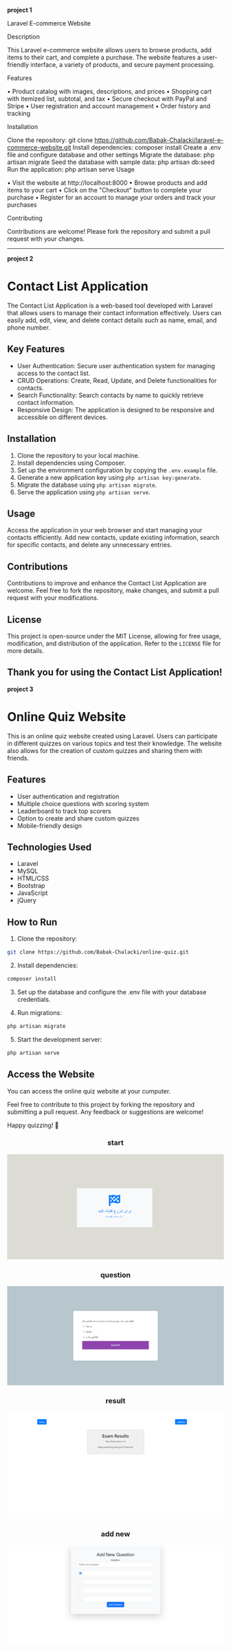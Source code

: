 **project 1**

Laravel E-commerce Website

Description

This Laravel e-commerce website allows users to browse products, add items to their cart, and complete a purchase. The website features a user-friendly interface, a variety of products, and secure payment processing.

Features

• Product catalog with images, descriptions, and prices • Shopping cart with itemized list, subtotal, and tax • Secure checkout with PayPal and Stripe • User registration and account management • Order history and tracking

Installation

Clone the repository: git clone https://github.com/Babak-Chalacki/laravel-e-commerce-website.git
Install dependencies: composer install
Create a .env file and configure database and other settings
Migrate the database: php artisan migrate
Seed the database with sample data: php artisan db:seed
Run the application: php artisan serve
Usage

• Visit the website at http://localhost:8000 • Browse products and add items to your cart • Click on the "Checkout" button to complete your purchase • Register for an account to manage your orders and track your purchases

Contributing

Contributions are welcome! Please fork the repository and submit a pull request with your changes.



---

**project 2**


# Contact List Application

The Contact List Application is a web-based tool developed with Laravel that allows users to manage their contact information effectively. Users can easily add, edit, view, and delete contact details such as name, email, and phone number.

## Key Features
- User Authentication: Secure user authentication system for managing access to the contact list.
- CRUD Operations: Create, Read, Update, and Delete functionalities for contacts.
- Search Functionality: Search contacts by name to quickly retrieve contact information.
- Responsive Design: The application is designed to be responsive and accessible on different devices.

## Installation
1. Clone the repository to your local machine.
2. Install dependencies using Composer.
3. Set up the environment configuration by copying the `.env.example` file.
4. Generate a new application key using `php artisan key:generate`.
5. Migrate the database using `php artisan migrate`.
6. Serve the application using `php artisan serve`.

## Usage
Access the application in your web browser and start managing your contacts efficiently. Add new contacts, update existing information, search for specific contacts, and delete any unnecessary entries.

## Contributions
Contributions to improve and enhance the Contact List Application are welcome. Feel free to fork the repository, make changes, and submit a pull request with your modifications.

## License
This project is open-source under the MIT License, allowing for free usage, modification, and distribution of the application. Refer to the `LICENSE` file for more details.

Thank you for using the Contact List Application!
---
**project 3**


# Online Quiz Website

This is an online quiz website created using Laravel. Users can participate in different quizzes on various topics and test their knowledge. The website also allows for the creation of custom quizzes and sharing them with friends.

## Features
- User authentication and registration
- Multiple choice questions with scoring system
- Leaderboard to track top scorers
- Option to create and share custom quizzes
- Mobile-friendly design

## Technologies Used
- Laravel
- MySQL
- HTML/CSS
- Bootstrap
- JavaScript 
- jQuery 

## How to Run
1. Clone the repository:
```bash
git clone https://github.com/Babak-Chalacki/online-quiz.git
```

2. Install dependencies:
```bash
composer install
```

3. Set up the database and configure the .env file with your database credentials.

4. Run migrations:
```bash
php artisan migrate
```

5. Start the development server:
```bash
php artisan serve
```

## Access the Website
You can access the online quiz website at your cumputer.

Feel free to contribute to this project by forking the repository and submitting a pull request. Any feedback or suggestions are welcome!

Happy quizzing! 🎉


<h3 align="center">start</h3>

![strat page](https://github.com/Babak-Chalacki/laravel-projects/blob/3b3e1eeb52b199f3fc2d06a9c10b0547e5ce5bdc/Quizzer/pic/start.png)

<h3 align="center">question</h3>

![questions pages](https://github.com/Babak-Chalacki/laravel-projects/blob/3b3e1eeb52b199f3fc2d06a9c10b0547e5ce5bdc/Quizzer/pic/text.png)

<h3 align="center">result</h3>

![result pages](https://github.com/Babak-Chalacki/laravel-projects/blob/3b3e1eeb52b199f3fc2d06a9c10b0547e5ce5bdc/Quizzer/pic/result.png)

<h3 align="center">add new</h3>

![add new](https://github.com/Babak-Chalacki/laravel-projects/blob/a259de774f460b3bb3c86af4234e8d889c68d871/Quizzer/pic/new.png)


